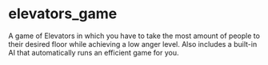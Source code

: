# elevators_game
A game of Elevators in which you have to take the most amount of people to their desired floor while achieving a low anger level. Also includes a built-in AI that automatically runs an efficient game for you.
